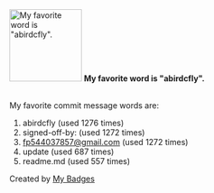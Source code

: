 <img src="https://github.com/my-badges/my-badges/blob/master/src/all-badges/favorite-word/favorite-word.png?raw=true" alt="My favorite word is &quot;abirdcfly&quot;." title="My favorite word is &quot;abirdcfly&quot;." width="128">
<strong>My favorite word is &quot;abirdcfly&quot;.</strong>
<br><br>

My favorite commit message words are:

1. abirdcfly (used 1276 times)
2. signed-off-by: (used 1272 times)
3. <fp544037857@gmail.com> (used 1272 times)
4. update (used 687 times)
5. readme.md (used 557 times)


Created by <a href="https://github.com/my-badges/my-badges">My Badges</a>